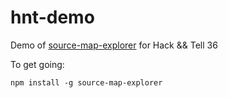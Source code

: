 # hnt-demo
Demo of [source-map-explorer][sme] for Hack &amp;&amp; Tell 36

To get going:

    npm install -g source-map-explorer



[sme]: https://www.npmjs.com/package/source-map-explorer
